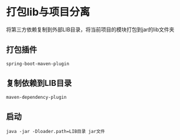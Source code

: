# 打包lib与项目分离
将第三方依赖复制到外部LIB目录，将当前项目的模块打包到jar的lib文件夹

## 打包插件
```
spring-boot-maven-plugin
```

## 复制依赖到LIB目录
```
maven-dependency-plugin
```

## 启动
```
java -jar -Dloader.path=LIB目录 jar文件
```
